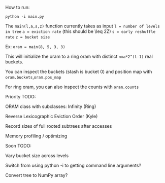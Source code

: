 How to run:

`python -i main.py`

The `main(l,a,s,z)` function currently takes as input
  `l = number of levels in tree`
  `a = eviction rate` (this should be \leq 2Z)
  `s = early reshuffle rate`
  `z = bucket size`

Ex:
  `oram = main(8, 5, 3, 3)`

This will initialize the oram to a ring oram with distinct `n=a*2^(l-1)` real buckets.

You can inspect the buckets (stash is bucket 0) and position map with `oram.buckets`,`oram.pos_map`

For ring oram, you can also inspect the counts with `oram.counts`

Priority TODO:

  ORAM class with subclasses: Infinity (Ring)
  
  Reverse Lexicographic Eviction Order (Kyle)
    
  Record sizes of full rooted subtrees after accesses

  Memory profiling / optimizing

Soon TODO:
  
  Vary bucket size across levels
  
  Switch from using python -i to getting command line arguments?
  
  Convert tree to NumPy array?
